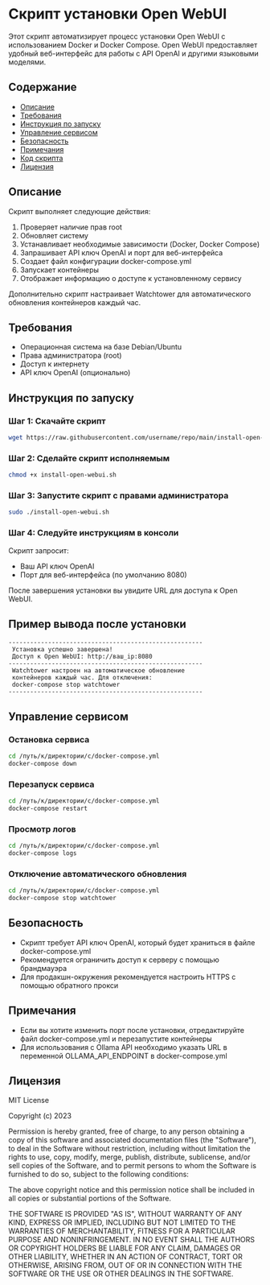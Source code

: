 # Скрипт установки Open WebUI

Этот скрипт автоматизирует процесс установки Open WebUI с использованием Docker и Docker Compose. Open WebUI предоставляет удобный веб-интерфейс для работы с API OpenAI и другими языковыми моделями.

## Содержание

- [Описание](#описание)
- [Требования](#требования)
- [Инструкция по запуску](#инструкция-по-запуску)
- [Управление сервисом](#управление-сервисом)
- [Безопасность](#безопасность)
- [Примечания](#примечания)
- [Код скрипта](#код-скрипта)
- [Лицензия](#лицензия)

## Описание

Скрипт выполняет следующие действия:
1. Проверяет наличие прав root
2. Обновляет систему
3. Устанавливает необходимые зависимости (Docker, Docker Compose)
4. Запрашивает API ключ OpenAI и порт для веб-интерфейса
5. Создает файл конфигурации docker-compose.yml
6. Запускает контейнеры
7. Отображает информацию о доступе к установленному сервису

Дополнительно скрипт настраивает Watchtower для автоматического обновления контейнеров каждый час.

## Требования

- Операционная система на базе Debian/Ubuntu
- Права администратора (root)
- Доступ к интернету
- API ключ OpenAI (опционально)

## Инструкция по запуску

### Шаг 1: Скачайте скрипт

```bash
wget https://raw.githubusercontent.com/username/repo/main/install-open-webui.sh
```

### Шаг 2: Сделайте скрипт исполняемым

```bash
chmod +x install-open-webui.sh
```

### Шаг 3: Запустите скрипт с правами администратора

```bash
sudo ./install-open-webui.sh
```

### Шаг 4: Следуйте инструкциям в консоли

Скрипт запросит:
- Ваш API ключ OpenAI
- Порт для веб-интерфейса (по умолчанию 8080)

После завершения установки вы увидите URL для доступа к Open WebUI.

## Пример вывода после установки

```
------------------------------------------------------
 Установка успешно завершена!
 Доступ к Open WebUI: http://ваш_ip:8080
------------------------------------------------------
 Watchtower настроен на автоматическое обновление
 контейнеров каждый час. Для отключения:
 docker-compose stop watchtower
------------------------------------------------------
```

## Управление сервисом

### Остановка сервиса

```bash
cd /путь/к/директории/с/docker-compose.yml
docker-compose down
```

### Перезапуск сервиса

```bash
cd /путь/к/директории/с/docker-compose.yml
docker-compose restart
```

### Просмотр логов

```bash
cd /путь/к/директории/с/docker-compose.yml
docker-compose logs
```

### Отключение автоматического обновления

```bash
cd /путь/к/директории/с/docker-compose.yml
docker-compose stop watchtower
```

## Безопасность

- Скрипт требует API ключ OpenAI, который будет храниться в файле docker-compose.yml
- Рекомендуется ограничить доступ к серверу с помощью брандмауэра
- Для продакшн-окружения рекомендуется настроить HTTPS с помощью обратного прокси

## Примечания

- Если вы хотите изменить порт после установки, отредактируйте файл docker-compose.yml и перезапустите контейнеры
- Для использования с Ollama API необходимо указать URL в переменной OLLAMA_API_ENDPOINT в docker-compose.yml



## Лицензия

MIT License

Copyright (c) 2023

Permission is hereby granted, free of charge, to any person obtaining a copy
of this software and associated documentation files (the "Software"), to deal
in the Software without restriction, including without limitation the rights
to use, copy, modify, merge, publish, distribute, sublicense, and/or sell
copies of the Software, and to permit persons to whom the Software is
furnished to do so, subject to the following conditions:

The above copyright notice and this permission notice shall be included in all
copies or substantial portions of the Software.

THE SOFTWARE IS PROVIDED "AS IS", WITHOUT WARRANTY OF ANY KIND, EXPRESS OR
IMPLIED, INCLUDING BUT NOT LIMITED TO THE WARRANTIES OF MERCHANTABILITY,
FITNESS FOR A PARTICULAR PURPOSE AND NONINFRINGEMENT. IN NO EVENT SHALL THE
AUTHORS OR COPYRIGHT HOLDERS BE LIABLE FOR ANY CLAIM, DAMAGES OR OTHER
LIABILITY, WHETHER IN AN ACTION OF CONTRACT, TORT OR OTHERWISE, ARISING FROM,
OUT OF OR IN CONNECTION WITH THE SOFTWARE OR THE USE OR OTHER DEALINGS IN THE
SOFTWARE.
